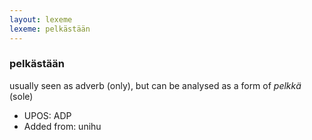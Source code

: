 ```yaml
---
layout: lexeme
lexeme: pelkästään
---
```


###  pelkästään

usually seen as adverb (only), but can be analysed as a form of *pelkkä* (sole)
* UPOS:  ADP
* Added from:  unihu

